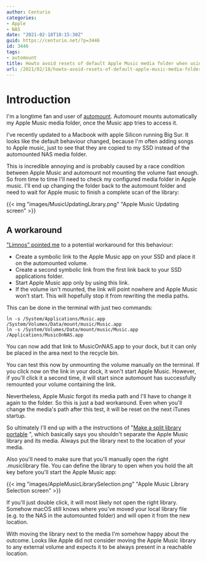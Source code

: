 ```yaml
---
author: Centurio
categories:
- Apple
- NAS
date: "2021-02-18T10:15:30Z"
guid: https://centurio.net/?p=3446
id: 3446
tags:
- automount
title: Howto avoid resets of default Apple Music media folder when using a NAS
url: /2021/02/18/howto-avoid-resets-of-default-apple-music-media-folder-when-using-a-nas/
---
```

# Introduction
I'm a longtime fan and user of [automount](https://centurio.net/2016/03/16/automount-network-shares-on-mac-os-for-use-in-itunes/). Automount mounts automatically my Apple Music media folder, once the Music app tries to access it.

I've recently updated to a Macbook with apple Silicon running Big Sur. It looks like the default behaviour changed, because I'm often adding songs to Apple music, just to see that they are copied to my SSD instead of the automounted NAS media folder.

This is incredible annoying and is probably caused by a race condition between Apple Music and automount not mounting the volume fast enough. So from time to time I'll need to check my configured media folder in Apple music. I'll end up changing the folder back to the automount folder and need to wait for Apple music to finish a complete scan of the library:

{{< img "images/MusicUpdatingLibrary.png" "Apple Music Updating screen" >}}

## A workaround
[ "Limnos" pointed me](https://discussions.apple.com/thread/252216475) to a potential workaround for this behaviour:

  * Create a symbolic link to the Apple Music app on your SSD and place it on the automounted volume.
  * Create a second symbolic link from the first link back to your SSD applications folder.
  * Start Apple Music app only by using this link.
  * If the volume isn't mounted, the link will point nowhere and Apple Music won't start. This will hopefully stop it from rewriting the media paths.

This can be done in the terminal with just two commands:

```
ln -s /System/Applications/Music.app /System/Volumes/Data/mount/music/Music.app
ln -s /System/Volumes/Data/mount/music/Music.app /Applications/MusicOnNAS.app
```

You can now add that link to MusicOnNAS.app to your dock, but it can only be placed in the area next to the recycle bin.

You can test this now by unmounting the volume manually on the terminal. If you click now on the link in your dock, it won't start Apple Music. However, if you'll click it a second time, it will start since automount has successfully remounted your volume containing the link.

Nevertheless, Apple Music forgot its media path and I'll have to change it again to the folder. So this is just a bad workaround. Even when you'll change the media's path after this test, it will be reset on the next iTunes startup.

So ultimately I'll end up with a the instructions of  "[Make a split library portable](https://discussions.apple.com/docs/DOC-7392) ", which basically says you shouldn't separate the Apple Music library and its media. Always put the library next to the location of your media.

Also you'll need to make sure that you'll manually open the right .musiclibrary file. You can define the library to open when you hold the alt key before you'll start the Apple Music app:

{{< img "images/AppleMusicLibrarySelection.png" "Apple Music Library Selection screen" >}}

If you'll just double click, it will most likely not open the right library. Somehow macOS still knows where you've moved your local library file (e.g. to the NAS in the automounted folder) and will open it from the new location.

With moving the library next to the media I'm somehow happy about the outcome. Looks like Apple did not consider moving the Apple Music library to any external volume and expects it to be always present in a reachable location.